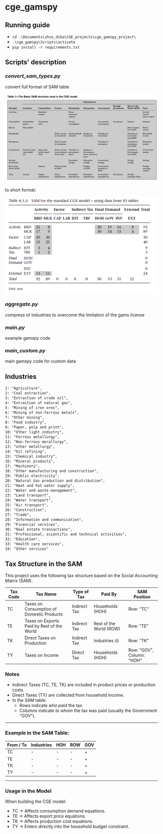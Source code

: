 # cge_gamspy
## Running guide

- `cd .\Documents\zhus_dika\CGE_projects\cge_gamspy_project\`
- `.\cge_gamspy\Scripts\activate`
- `pip install -r requirements.txt`

## Scripts' description

### *convert_sam_types.py* 

convert full format of SAM table 

<img src="https://github.com/zhus-dika/cge_gamspy/blob/main/data/sam_type_2.jpeg" alt="drawing" width="650"/>

to short format:

<img src="https://github.com/zhus-dika/cge_gamspy/blob/main/data/sam_type_1.PNG" alt="drawing" width="650"/>

### *aggregate.py* 

compress of industries to overcome the limitation of the gams license

### *main.py* 

example gamspy code

### *main_custom.py* 

main gamspy code for custom data

## Industries
    1: "Agriculture",
    2: "Coal extraction",
    3: "Extraction of crude oil",
    4: "Extraction of natural gas",
    5: "Mining of iron ores",
    6: "Mining of non-ferrous metals",
    7: "Other mining",
    8: "Food industry",
    9: "Paper, pulp and print",
    10: "Other light industry",
    11: "Ferrous metallurgy",
    12: "Non-ferrous merallurgy",
    13: "other metallurgy",
    14: "Oil refining",
    15: "Chemical industry",
    16: "Mineral products",
    17: "Machinery",
    18: "Other manufacturing and construction",
    19: "Public electricity",
    20: "Natural Gas production and distribution",
    21: "Heat and hot water supply",
    22: "Water and waste management",
    23: "Land transport",
    24: "Water transport",
    25: "Air transport",
    26: "Construction",
    27: "Trade",
    28: "Information and communication",
    29: "Financial services",
    30: "Real estate transactions",
    31: "Professional, scientific and technical activities",
    32: "Education",
    33: "Health care services",
    34: "Other services"

## Tax Structure in the SAM

This project uses the following tax structure based on the Social Accounting Matrix (SAM).

| Tax Code | Tax Name                                      | Type of Tax    | Paid By                | SAM Position                |
|----------|-----------------------------------------------|----------------|------------------------|-----------------------------|
| TC       | Taxes on Consumption of Domestic Products     | Indirect Tax   | Households (HOH)       | Row: "TC"                  |
| TE       | Taxes on Exports Paid by Rest of the World   | Indirect Tax   | Rest of the World (ROW)| Row: "TE"                  |
| TK       | Direct Taxes on Production                   | Indirect Tax   | Industries (i)         | Row: "TK"                  |
| TY       | Taxes on Income                              | Direct Tax     | Households (HOH)       | Row: "GOV", Column: "HOH" |

### Notes
- Indirect Taxes (TC, TE, TK) are included in product prices or production costs.
- Direct Taxes (TY) are collected from household income.
- In the SAM table:
  - Rows indicate *who paid* the tax.
  - Columns indicate *to whom* the tax was paid (usually the Government "GOV").

---

### Example in the SAM Table:

| From / To | Industries | HOH   | ROW   | GOV   |
|-----------|------------|-------|-------|-------|
| TC        | -          | -     | -     | +     |
| TE        | -          | -     | -     | +     |
| TK        | -          | -     | -     | +     |
| TY        | -          | -     | -     | +     |

---

### Usage in the Model

When building the CGE model:

- TC → Affects consumption demand equations.
- TE → Affects export price equations.
- TK → Affects production cost equations.
- TY → Enters directly into the household budget constraint.